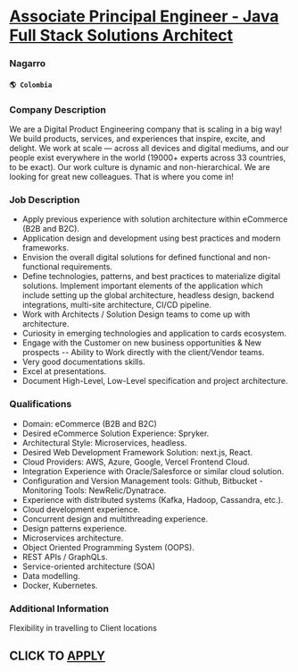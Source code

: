 # [Associate Principal Engineer - Java Full Stack Solutions Architect](https://www.remotewlb.com/apply/associate-principal-engineer-java-full-stack-solutions-architect)  
### Nagarro  
#### `🌎 Colombia`  

### Company Description

We are a Digital Product Engineering company that is scaling in a big way! We build products, services, and experiences that inspire, excite, and delight. We work at scale — across all devices and digital mediums, and our people exist everywhere in the world (19000+ experts across 33 countries, to be exact). Our work culture is dynamic and non-hierarchical. We are looking for great new colleagues. That is where you come in!

### Job Description

  * Apply previous experience with solution architecture within eCommerce (B2B and B2C).
  * Application design and development using best practices and modern frameworks.
  * Envision the overall digital solutions for defined functional and non-functional requirements.
  * Define technologies, patterns, and best practices to materialize digital solutions. Implement important elements of the application which include setting up the global architecture, headless design, backend integrations, multi-site architecture, CI/CD pipeline.
  * Work with Architects / Solution Design teams to come up with architecture.
  * Curiosity in emerging technologies and application to cards ecosystem.
  * Engage with the Customer on new business opportunities & New prospects -- Ability to Work directly with the client/Vendor teams.
  * Very good documentations skills.
  * Excel at presentations. 
  * Document High-Level, Low-Level specification and project architecture.

### Qualifications

  * Domain: eCommerce (B2B and B2C)
  * Desired eCommerce Solution Experience: Spryker.
  * Architectural Style: Microservices, headless.
  * Desired Web Development Framework Solution: next.js, React.
  * Cloud Providers: AWS, Azure, Google, Vercel Frontend Cloud.
  * Integration Experience with Oracle/Salesforce or similar cloud solution.
  * Configuration and Version Management tools: Github, Bitbucket - Monitoring Tools: NewRelic/Dynatrace.
  * Experience with distributed systems (Kafka, Hadoop, Cassandra, etc.).
  * Cloud development experience.
  * Concurrent design and multithreading experience.
  * Design patterns experience.
  * Microservices architecture.
  * Object Oriented Programming System (OOPS).
  * REST APIs / GraphQLs.
  * Service-oriented architecture (SOA)
  * Data modelling.
  * Docker, Kubernetes.

### Additional Information

Flexibility in travelling to Client locations

  
## CLICK TO [APPLY](https://www.remotewlb.com/apply/associate-principal-engineer-java-full-stack-solutions-architect)

